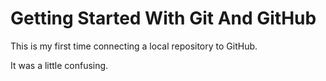 # Getting Started With Git And GitHub

This is my first time connecting a local repository to GitHub. 

It was a little confusing.
